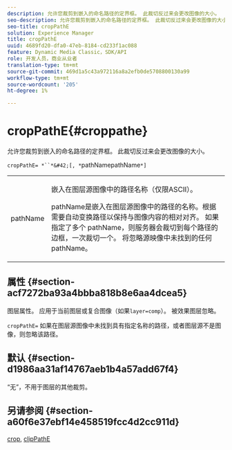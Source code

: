 ```yaml
---
description: 允许您裁剪到嵌入的命名路径的定界框。 此裁切反过来会更改图像的大小。
seo-description: 允许您裁剪到嵌入的命名路径的定界框。 此裁切反过来会更改图像的大小。
seo-title: cropPathE
solution: Experience Manager
title: cropPathE
uuid: 4689fd20-dfa0-47eb-8184-cd233f1ac088
feature: Dynamic Media Classic，SDK/API
role: 开发人员，商业从业者
translation-type: tm+mt
source-git-commit: 469d1a5c43a972116a8a2efb0de5708800130a99
workflow-type: tm+mt
source-wordcount: '205'
ht-degree: 1%

---
```



# cropPathE{#croppathe}

允许您裁剪到嵌入的命名路径的定界框。 此裁切反过来会更改图像的大小。

`cropPathE= *``*&#42;[, *`pathNamepathName`*]`

<table id="table_598304852E844456AB3AC9FF1F178B71"> 
 <tbody> 
  <tr> 
   <td colname="col1"> <p><span class="codeph"><span class="varname"> pathName</span></span> </p> </td> 
   <td colname="col2"> <p>嵌入在图层源图像中的路径名称（仅限ASCII）。 </p> <p> <span class="codeph"><span class="varname"> </span></span> pathName是嵌入在图层源图像中的路径的名称。根据需要自动变换路径以保持与图像内容的相对对齐。 如果指定了多个<span class="codeph"><span class="varname"> pathName</span></span>，则服务器会裁切到每个路径的边框，一次裁切一个。 将忽略源映像中未找到的任何<span class="codeph"><span class="varname"> pathName</span></span>。 </p> </td> 
  </tr> 
 </tbody> 
</table>

## 属性 {#section-acf7272ba93a4bbba818b8e6aa4dcea5}

图层属性。 应用于当前图层或复合图像（如果`layer=comp`）。 被效果图层忽略。

`cropPathE=` 如果在图层源图像中未找到具有指定名称的路径，或者图层源不是图像，则忽略该路径。

## 默认 {#section-d1986aa31af14767aeb1b4a57add67f4}

“无”，不用于图层的其他裁剪。

## 另请参阅 {#section-a60f6e37ebf14e458519fcc4d2cc911d}

[crop](../../../../../is-api/http-ref/image-serving-api-ref/c-http-protocol-reference/c-command-reference/r-crop.md#reference-6fd0f6399966446ab4425ce050572eab),  [clipPathE](../../../../../is-api/http-ref/image-serving-api-ref/c-http-protocol-reference/c-command-reference/r-clippath.md#reference-8139b1b52dc54749b51b109521ddf83d)
